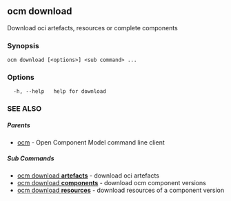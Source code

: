 ## ocm download

Download oci artefacts, resources or complete components

### Synopsis

```
ocm download [<options>] <sub command> ...
```

### Options

```
  -h, --help   help for download
```

### SEE ALSO

##### Parents

* [ocm](ocm.md)	 - Open Component Model command line client


##### Sub Commands

* [ocm download <b>artefacts</b>](ocm_download_artefacts.md)	 - download oci artefacts
* [ocm download <b>components</b>](ocm_download_components.md)	 - download ocm component versions
* [ocm download <b>resources</b>](ocm_download_resources.md)	 - download resources of a component version


